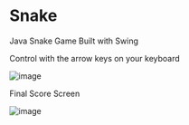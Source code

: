 # Snake 
Java Snake Game
Built with Swing

Control with the arrow keys on your keyboard

![image](https://user-images.githubusercontent.com/60024274/204119716-c7ea0168-b69f-4830-af14-ca5a4e3c97d3.png)

Final Score Screen

![image](https://user-images.githubusercontent.com/60024274/204119729-ded5cd6a-a171-460c-b661-e99574818804.png)
